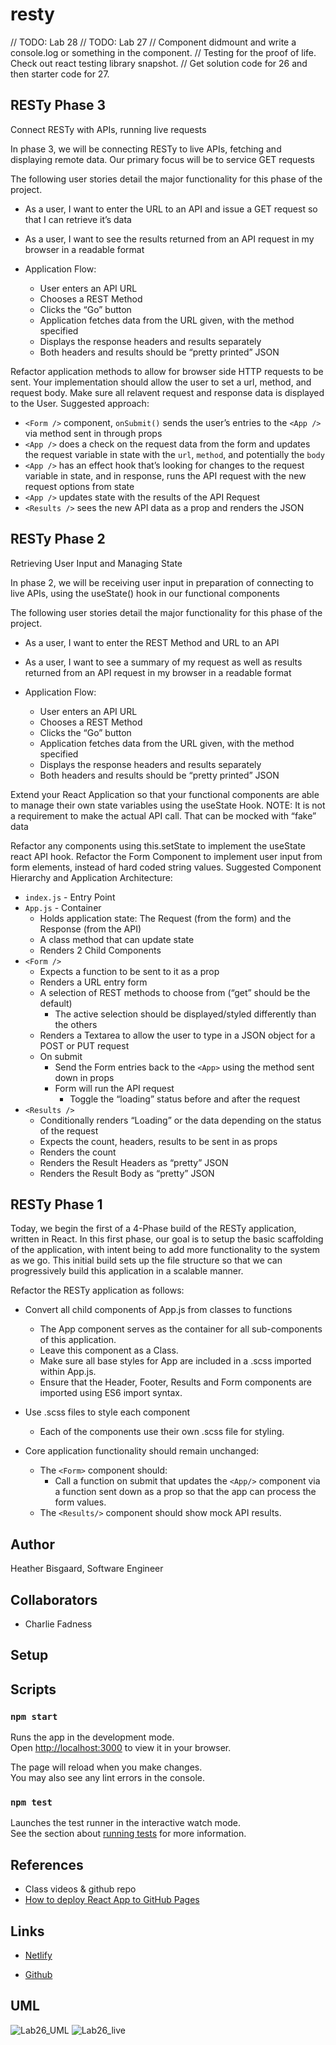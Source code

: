 # resty

// TODO: Lab 28
// TODO: Lab 27
// Component didmount and write a console.log or something in the component.
// Testing for the proof of life. Check out react testing library snapshot.
// Get solution code for 26 and then starter code for 27.

## RESTy Phase 3

Connect RESTy with APIs, running live requests

In phase 3, we will be connecting RESTy to live APIs, fetching and displaying remote data. Our primary focus will be to service GET requests

The following user stories detail the major functionality for this phase of the project.

- As a user, I want to enter the URL to an API and issue a GET request so that I can retrieve it’s data
- As a user, I want to see the results returned from an API request in my browser in a readable format
- Application Flow:

  - User enters an API URL
  - Chooses a REST Method
  - Clicks the “Go” button
  - Application fetches data from the URL given, with the method specified
  - Displays the response headers and results separately
  - Both headers and results should be “pretty printed” JSON

Refactor application methods to allow for browser side HTTP requests to be sent.
Your implementation should allow the user to set a url, method, and request body.
Make sure all relavent request and response data is displayed to the User.
Suggested approach:

- ```<Form />``` component, ```onSubmit()``` sends the user’s entries to the ```<App />``` via method sent in through props
- ```<App />``` does a check on the request data from the form and updates the request variable in state with the ```url```, ```method```, and potentially the ```body```
- ```<App />``` has an effect hook that’s looking for changes to the request variable in state, and in response, runs the API request with the new request options from state
- ```<App />``` updates state with the results of the API Request
- ```<Results />``` sees the new API data as a prop and renders the JSON

## RESTy Phase 2

Retrieving User Input and Managing State

In phase 2, we will be receiving user input in preparation of connecting to live APIs, using the useState() hook in our functional components

The following user stories detail the major functionality for this phase of the project.

- As a user, I want to enter the REST Method and URL to an API
- As a user, I want to see a summary of my request as well as results returned from an API request in my browser in a readable format
- Application Flow:

  - User enters an API URL
  - Chooses a REST Method
  - Clicks the “Go” button
  - Application fetches data from the URL given, with the method specified
  - Displays the response headers and results separately
  - Both headers and results should be “pretty printed” JSON

Extend your React Application so that your functional components are able to manage their own state variables using the useState Hook.
NOTE: It is not a requirement to make the actual API call. That can be mocked with “fake” data

Refactor any components using this.setState to implement the useState react API hook.
Refactor the Form Component to implement user input from form elements, instead of hard coded string values.
Suggested Component Hierarchy and Application Architecture:

- `index.js` - Entry Point
- `App.js` - Container
  - Holds application state: The Request (from the form) and the Response (from the API)
  - A class method that can update state
  - Renders 2 Child Components
- `<Form />`
  - Expects a function to be sent to it as a prop
  - Renders a URL entry form
  - A selection of REST methods to choose from (“get” should be the default)
    - The active selection should be displayed/styled differently than the others
  - Renders a Textarea to allow the user to type in a JSON object for a POST or PUT request
  - On submit
    - Send the Form entries back to the `<App>` using the method sent down in props
    - Form will run the API request
      - Toggle the “loading” status before and after the request
- `<Results />`
  - Conditionally renders “Loading” or the data depending on the status of the request
  - Expects the count, headers, results to be sent in as props
  - Renders the count
  - Renders the Result Headers as “pretty” JSON
  - Renders the Result Body as “pretty” JSON

## RESTy Phase 1

Today, we begin the first of a 4-Phase build of the RESTy application, written in React. In this first phase, our goal is to setup the basic scaffolding of the application, with intent being to add more functionality to the system as we go. This initial build sets up the file structure so that we can progressively build this application in a scalable manner.

Refactor the RESTy application as follows:

- Convert all child components of App.js from classes to functions
  - The App component serves as the container for all sub-components of this application.
  - Leave this component as a Class.
  - Make sure all base styles for App are included in a .scss imported within App.js.
  - Ensure that the Header, Footer, Results and Form components are imported using ES6 import syntax.

- Use .scss files to style each component
  - Each of the components use their own .scss file for styling.

- Core application functionality should remain unchanged:
  - The `<Form>` component should:
    - Call a function on submit that updates the `<App/>` component via a function sent down as a prop so that the app can process the form values.
  - The `<Results/>` component should show mock API results.

## Author

Heather Bisgaard, Software Engineer

## Collaborators

- Charlie Fadness

## Setup

## Scripts

### `npm start`

Runs the app in the development mode.\
Open [http://localhost:3000](http://localhost:3000) to view it in your browser.

The page will reload when you make changes.\
You may also see any lint errors in the console.

### `npm test`

Launches the test runner in the interactive watch mode.\
See the section about [running tests](https://facebook.github.io/create-react-app/docs/running-tests) for more information.

## References

- Class videos & github repo
- [How to deploy React App to GitHub Pages](https://dev.to/yuribenjamin/how-to-deploy-react-app-in-github-pages-2a1f)

## Links

- [Netlify](https://hbiz-resty.netlify.app/)

- [Github](https://github.com/vbchomp/resty)

## UML

![Lab26_UML](/img/Lab26_UML.png)
![Lab26_live](/img/Lab26_live.png)
